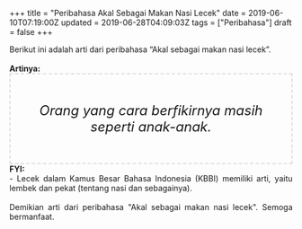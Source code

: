+++
title = "Peribahasa Akal Sebagai Makan Nasi Lecek"
date = 2019-06-10T07:19:00Z
updated = 2019-06-28T04:09:03Z
tags = ["Peribahasa"]
draft = false
+++

<div dir="ltr" style="text-align: left;" trbidi="on"><div style="text-align: justify;">Berikut ini adalah arti dari peribahasa “Akal sebagai makan nasi lecek”.</div><br /><div style="text-align: justify;"><b>Artinya:</b></div><div style="border: 2px dashed #ddd; font-size: 24px; height: auto; margin: 0 auto; padding: 50px; text-align: center; width: auto;"><i>Orang yang cara berfikirnya masih seperti anak-anak.</i></div><div style="text-align: justify;"><b>FYI:</b><br />- Lecek dalam Kamus Besar Bahasa Indonesia (KBBI) memiliki arti, yaitu lembek dan pekat (tentang nasi dan sebagainya).<br /><br /></div><div style="text-align: justify;">Demikian arti dari peribahasa "Akal sebagai makan nasi lecek". Semoga bermanfaat.</div></div>
